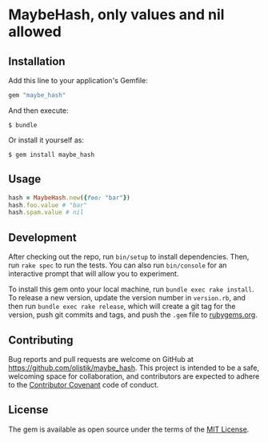 # MaybeHash, only values and nil allowed

## Installation

Add this line to your application's Gemfile:

```ruby
gem "maybe_hash"
```

And then execute:

    $ bundle

Or install it yourself as:

    $ gem install maybe_hash

## Usage

```ruby
hash = MaybeHash.new({foo: "bar"})
hash.foo.value # "bar"
hash.spam.value # nil
```

## Development

After checking out the repo, run `bin/setup` to install dependencies. Then, run `rake spec` to run the tests. You can also run `bin/console` for an interactive prompt that will allow you to experiment.

To install this gem onto your local machine, run `bundle exec rake install`. To release a new version, update the version number in `version.rb`, and then run `bundle exec rake release`, which will create a git tag for the version, push git commits and tags, and push the `.gem` file to [rubygems.org](https://rubygems.org).

## Contributing

Bug reports and pull requests are welcome on GitHub at https://github.com/olistik/maybe_hash. This project is intended to be a safe, welcoming space for collaboration, and contributors are expected to adhere to the [Contributor Covenant](contributor-covenant.org) code of conduct.


## License

The gem is available as open source under the terms of the [MIT License](http://opensource.org/licenses/MIT).
